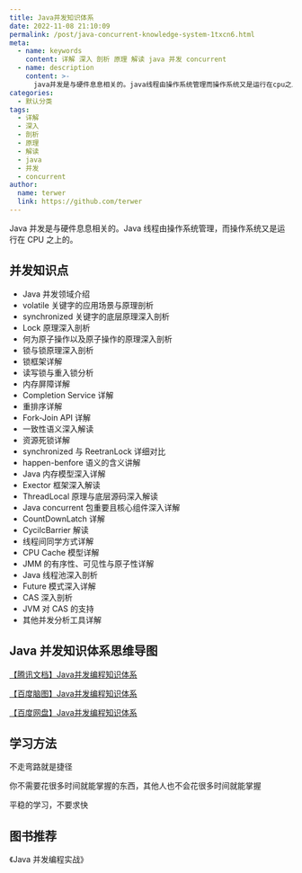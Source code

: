 ```yaml
---
title: Java并发知识体系
date: 2022-11-08 21:10:09
permalink: /post/java-concurrent-knowledge-system-1txcn6.html
meta:
  - name: keywords
    content: 详解 深入 剖析 原理 解读 java 并发 concurrent
  - name: description
    content: >-
      java并发是与硬件息息相关的。java线程由操作系统管理而操作系统又是运行在cpu之上的。并发知识点java并发领域介绍volatile关键字的应用场景与原理剖析synchronized关键字的底层原理深入剖析lock原理深入剖析何为原子操作以及原子操作的原理深入剖析锁与锁原理深入剖析锁框架详解读写锁与重入锁分析内存屏障详解completionservice详解重排序详解forkjoinapi详解一致性语义深入解读资源死锁详解synchronized与reetranlock详细对比happenbenfo
categories:
  - 默认分类
tags:
  - 详解
  - 深入
  - 剖析
  - 原理
  - 解读
  - java
  - 并发
  - concurrent
author:
  name: terwer
  link: https://github.com/terwer
---
```



Java 并发是与硬件息息相关的。Java 线程由操作系统管理，而操作系统又是运行在 CPU 之上的。

## 并发知识点

* Java 并发领域介绍
* volatile 关键字的应用场景与原理剖析
* synchronized 关键字的底层原理深入剖析
* Lock 原理深入剖析
* 何为原子操作以及原子操作的原理深入剖析
* 锁与锁原理深入剖析
* 锁框架详解
* 读写锁与重入锁分析
* 内存屏障详解
* Completion Service 详解
* 重排序详解
* Fork-Join API 详解
* 一致性语义深入解读
* 资源死锁详解
* synchronized 与 ReetranLock 详细对比
* happen-benfore 语义的含义讲解
* Java 内存模型深入详解
* Exector 框架深入解读
* ThreadLocal 原理与底层源码深入解读
* Java concurrent 包重要且核心组件深入详解
* CountDownLatch 详解
* CycilcBarrier 解读
* 线程间同学方式详解
* CPU Cache 模型详解
* JMM 的有序性、可见性与原子性详解
* Java 线程池深入剖析
* Future 模式深入详解
* CAS 深入剖析
* JVM 对 CAS 的支持
* 其他并发分析工具详解

## Java 并发知识体系思维导图

[【腾讯文档】Java并发编程知识体系](https://docs.qq.com/mind/DUFZzbFFNR2R0Z0d6)

[【百度脑图】Java并发编程知识体系](http://naotu.baidu.com/file/3b72fe111599377f6fc269386e48077d?token=b18f622ef0a37f3e)

[【百度网盘】Java并发编程知识体系](https://pan.baidu.com/s/1I2ekOmqnotP-S42nVlYlFg?pwd=9kxk)

## 学习方法

不走弯路就是捷径

你不需要花很多时间就能掌握的东西，其他人也不会花很多时间就能掌握

平稳的学习，不要求快

## 图书推荐

《Java 并发编程实战》
